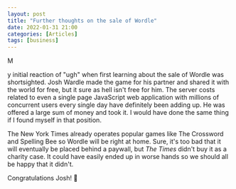 ```yaml
---
layout: post
title: "Further thoughts on the sale of Wordle"
date: 2022-01-31 21:00
categories: [Articles]
tags: [business]
---
```


<p class="lead">M</p>y initial reaction of "ugh" when first learning about the sale of Wordle was shortsighted. Josh Wardle made the game for his partner and shared it with the world for free, but it sure as hell isn't free for him. The server costs related to even a single page JavaScript web application with millions of concurrent users every single day have definitely been adding up. He was offered a large sum of money and took it. I would have done the same thing if I found myself in that position.

The New York Times already operates popular games like The Crossword and Spelling Bee so Wordle will be right at home. Sure, it's too bad that it will eventually be placed behind a paywall, but *The Times* didn't buy it as a charity case. It could have easily ended up in worse hands so we should all be happy that it didn't.

Congratulations Josh! 🥂
